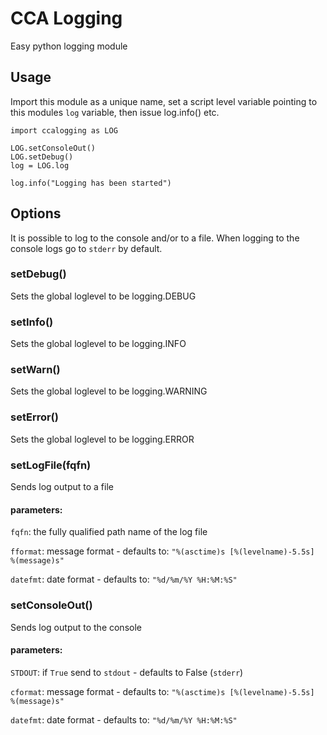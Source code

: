 # CCA Logging
Easy python logging module

## Usage
Import this module as a unique name, set a script level variable pointing to
this modules `log` variable, then issue log.info() etc.

```
import ccalogging as LOG

LOG.setConsoleOut()
LOG.setDebug()
log = LOG.log

log.info("Logging has been started")
```

## Options
It is possible to log to the console and/or to a file. When logging to the
console logs go to `stderr` by default.

### setDebug()
Sets the global loglevel to be logging.DEBUG

### setInfo()
Sets the global loglevel to be logging.INFO

### setWarn()
Sets the global loglevel to be logging.WARNING

### setError()
Sets the global loglevel to be logging.ERROR

### setLogFile(fqfn)
Sends log output to a file

#### parameters:

  `fqfn`: the fully qualified path name of the log file

  `fformat`: message format - defaults to:
    `"%(asctime)s [%(levelname)-5.5s]  %(message)s"`

  `datefmt`: date format - defaults to:
    `"%d/%m/%Y %H:%M:%S"`

### setConsoleOut()
Sends log output to the console

#### parameters:

  `STDOUT`: if `True` send to `stdout` - defaults to False (`stderr`)

  `cformat`: message format - defaults to:
    `"%(asctime)s [%(levelname)-5.5s]  %(message)s"`

  `datefmt`: date format - defaults to:
    `"%d/%m/%Y %H:%M:%S"`
